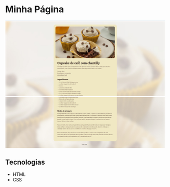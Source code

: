 # Minha Página

![Descrição da Imagem](assets/pagina-projeto-1.jpg)
![Descrição da Imagem](assets/pagina-projeto-2.jpg)

## Tecnologias

- HTML
- CSS
